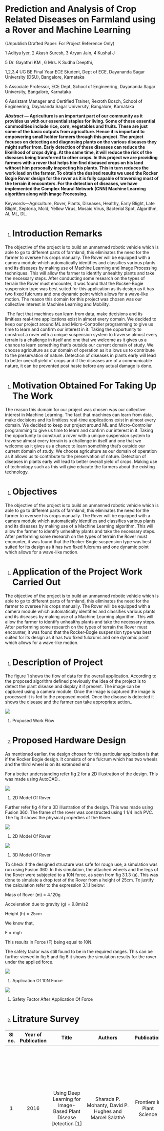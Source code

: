 ﻿# Prediction and Analysis of Crop Related Diseases on Farmland using a Rover and Machine Learning

(Unpublish Drafted Paper: For Project Reference Only)

1 Aditya Iyer, 2 Akash Suresh, 3 Aryan Jain, 4 Kushal J 

5 Dr. Gayathri KM , 6 Mrs. K Sudha Deepthi,

1,2,3,4 UG BE Final Year ECE Student, Dept of ECE, Dayananda Sagar University (DSU), Bangalore, Karnataka

5 Associate Professor, ECE Dept, School of Engineering,  Dayananda Sagar University, Bangalore, Karnataka

6 Assistant Manager and Certified Trainer, Rexroth Bosch, School of Engineering, Dayananda Sagar University, Bangalore, Karnataka



***Abstract* — Agriculture is an important part of our community as it provides us with our essential staples for living. Some of those essential commodities include rice, corn, vegetables and fruits. These are just some of the basic outputs from agriculture. Hence it is important to empowering small holder farmers through this project. The project focuses on detecting and diagnosing plants on the various diseases they might suffer from. Early detection of these diseases can reduce the likelihood of crops dying. At the same time, it will reduce the risk of the diseases being transferred to other crops. In this project we are providing farmers with a rover that helps him find diseased crops on his land without him personally inspecting his plants. This in turn reduces the work load on the farmer. To obtain the desired results we used the Rocker Bogie Rover design for the rover as it is fully capable of traversing most of the terrain it encounters. For the detection of diseases, we have implemented the Complex Neural Network (CNN) Machine Learning algorithm along with Image Processing.** 

Keywords—Agriculture, Rover, Plants, Diseases, Healthy, Early Blight, Late Blight, Septoria, Mold, Yellow Virus, Mosaic Virus, Bacterial Spot, Algorithm, AI, ML, DL.
1. # Introduction Remarks
The objective of the project is to build an unmanned robotic vehicle which is able to go to different parts of farmland, this eliminates the need for the farmer to oversee his crops manually. The Rover will be equipped with a camera module which automatically identifies and classifies various plants and its diseases by making use of Machine Learning and Image Processing techniques. This will allow the farmer to identify unhealthy plants and take the necessary steps. After conducting some research on the types of terrain the Rover must encounter, it was found that the Rocker-Bogie suspension type was best suited for this application as its design as it has two fixed fulcrums and one dynamic point which allows for a wave-like motion. The reason this domain for this project was chosen was our collective interest in Machine Learning and Mobility.

` `The fact that machines can learn from data, make decisions and its limitless real-time applications exist in almost every domain. We decided to keep our project around ML and Micro-Controller programming to give us time to learn and confirm our interest in it. Taking the opportunity to construct a rover with a unique suspension system to traverse almost every terrain is a challenge in itself and one that we welcome as it gives us a chance to learn something that's outside our current domain of study. We choose agriculture as our domain of operation as it allows us to contribute to the preservation of nature. Detection of diseases in plants early will lead to better overall yield of crops and if the diseases are of a communicable nature, it can be prevented post haste before any actual damage is done.
1. # Motivation Obtained For Taking Up The Work
The reason this domain for our project was chosen was our collective interest in Machine Learning. The fact that machines can learn from data, make decisions and its limitless real-time applications exist in almost every domain. We decided to keep our project around ML and Micro-Controller programming to give us time to learn and confirm our interest in it. Taking the opportunity to construct a rover with a unique suspension system to traverse almost every terrain is a challenge in itself and one that we welcome as it gives us a chance to learn something that’s outside our current domain of study. We choose agriculture as our domain of operation as it allows us to contribute to the preservation of nature. Detection of diseases in plants early will lead to better overall yield of crops. Making use of technology such as this will give educate the farmers about the existing technology.
1. # Objectives
The objective of the project is to build an unmanned robotic vehicle which is able to go to different parts of farmland, this eliminates the need for the farmer to oversee his crops manually. The Rover will be equipped with a camera module which automatically identifies and classifies various plants and its diseases by making use of a Machine Learning algorithm. This will allow the farmer to identify unhealthy plants and take the necessary steps. After performing some research on the types of terrain the Rover must encounter, it was found that the Rocker-Bogie suspension type was best suited for its design as it has two fixed fulcrums and one dynamic point which allows for a wave-like motion.
1. # Application of the Project Work Carried Out
The objective of the project is to build an unmanned robotic vehicle which is able to go to different parts of farmland, this eliminates the need for the farmer to oversee his crops manually. The Rover will be equipped with a camera module which automatically identifies and classifies various plants and its diseases by making use of a Machine Learning algorithm. This will allow the farmer to identify unhealthy plants and take the necessary steps. After performing some research on the types of terrain the Rover must encounter, it was found that the Rocker-Bogie suspension type was best suited for its design as it has two fixed fulcrums and one dynamic point which allows for a wave-like motion.
1. # Description of Project
The figure 1 shows the flow of data for the overall application. According to the proposed algorithm defined previously the idea of the project is to detect the plant disease and display it if present. The image can be captured using a camera module. Once the image is captured the image is processed it is fed to the proposed model. Once the disease is detected it shows the disease and the farmer can take appropriate action..

![](Aspose.Words.36aacd25-7d9e-40d5-8192-f6e7c6161930.001.jpeg)

1. Proposed Work Flow
1. # Proposed Hardware Design
As mentioned earlier, the design chosen for this particular application is that if the Rocker Bogie design. It consists of one fulcrum which has two wheels and the third wheel is on its extended end. 

For a better understanding refer fig 2 for a 2D illustration of the design. This was made using AutoCAD..

![](Aspose.Words.36aacd25-7d9e-40d5-8192-f6e7c6161930.002.png)

1. 2D Model Of Rover

Further refer fig 4 for a 3D illustration of the design. This was made using Fusion 360. The frame of the rover was constructed using 1 1/4 inch PVC. The fig 3 shows the physical properties of the Rover.

![](Aspose.Words.36aacd25-7d9e-40d5-8192-f6e7c6161930.003.png)

1. 2D Model Of Rover

![](Aspose.Words.36aacd25-7d9e-40d5-8192-f6e7c6161930.004.png)

1. 3D Model Of Rover

To check if the designed structure was safe for rough use, a simulation was run using Fusion 360. In this simulation, the attached wheels and the legs of the Rover were subjected to a 10N force, as seen from fig 3.1.3 (a). This was done to simulate a drop test of the Rover from a height of 25cm. To justify the calculation refer to the expression 3.1.1 below:

Mass of Rover (m) = 4.120g

Acceleration due to gravity (g) = 9.8m/s2

Height (h) = 25cm

We know that,

F = mgh

This results in Force (F) being equal to 10N.

The safety factor was still found to be in the required ranges. This can be further viewed in fig 5 and fig 6 it shows the simulation results for the rover under the applied force.

![](Aspose.Words.36aacd25-7d9e-40d5-8192-f6e7c6161930.005.png)

1. Application Of 10N Force

![](Aspose.Words.36aacd25-7d9e-40d5-8192-f6e7c6161930.006.png)

1. Safety Factor After Application Of Force

1. # Litrature Survey

|Sl no.|Year of Publication|Title|Authors|Publication|Key Findings|
| :-: | :-: | :-: | :-: | :-: | :-: |
|1|2016|Using Deep Learning for Image-Based Plant Disease Detection [1]|Sharada P. Mohanty, David P. Hughes and Marcel Salathé|Frontiers in Plant Science|<p>The Plant Village data was used in this research. A large library of images were analyzed.</p><p>Each class label was a crop-disease pair, and they attempted to predict the crop-disease pair with just the image of the plant leaf.</p>|
|2|2021|Plant diseases and pests detection based on deep learning [2]|Jun Liu and Xuewei Wang|Plant Methods|<p>Deep learning is used in order to identify and classify plants and their diseases.</p><p>They used Convolutional Neural Networks (CNN) through Torch/PyTorch and TensorFlow.</p>|
|3|2020|An Agricultural Rover for smart agricultural practices [3]|Dr.N.Ramchandra, Sameeksha, T.Shivani, Ch.Bala Bhaskar, G.Tarun|International Research Journal of Engineering and Technology (IRJET)|<p>Provides farmers with a complete substitute for the farm tractor.</p><p>It is equipped to perform nearly all of the major farm practices such as, ploughing, seeding, weeding, fertilizer spraying, watering, etc.</p>|
|4|2020|DESIGN OF ROCKER BOGIE MECHANISM [4]|Para Bimal Saraiya|International Research Journal of Engineering and Technology (IRJET)|The rocker and boogie suspension system is best suited for all terrain rovers as it allows a wave like motion which makes it easier to navigate difficult terrain. Used by NASA. Made using PVC for shock absorption.|

1. # Algorithm
In this section, the process of implementation of the developed algorithm is presented in a nutshell.
1. ## *Data Pre-Processing*
The data used for this research is the PlantDoc dataset [5]. The data is processed according to the flowchart shown below in fig 7.

![](Aspose.Words.36aacd25-7d9e-40d5-8192-f6e7c6161930.007.png)

1. Data Prepration

The manual selection is done using a program called “lableimg”. This can be used to define the bounding boxes for the leaves contained within the dataset to make it easier for the training. This procedure is called annotations. Annotations are stores as xml files. Since the algorithm used is YOLO v5 (You Only Look Once) [6] and it doesn't accept xml files as input. Conversion of the data is required.

Pre-processing of the data is done according to the specifications of the algorithm, the YOLO v5 algorithm has a specific resolution of images it can accept as input. The default image resolution is 640×640 px. Image Cleansing converts the RGB image to the appropriate file format for the algorithm to recognize. Augmentation increases the diversity of the original data without collecting more data.

Formating finalizes the readable formats of the image and makes any last minute changes as needed. After all of these steps we obtain the processed form of the data.
1. ## *Model Specifications*
The figure 8 shows the progrma flow of the YOLO v5 algorithm used for this research. It is a Complex Neural Net Algorithm (CNN).

Once the data has been processed appropriately the newly obtained dataset will be loaded into the algorithm and as mentioned the bounding boxes that were defined are analyzed. The parameters of the same are optimized and once the requirements are met the neural net is initialized.

The dataset is used for training and the convergence is computed. Once the calculation is made it checks for loss in the calculation. If the loss is less than the threshold then the disease detection model will be deployed. If the loss is present and above the threshold the model will be trained once again to minimize the loss.

![](Aspose.Words.36aacd25-7d9e-40d5-8192-f6e7c6161930.008.png)

1. Flow Chart Of The Proposed Algorithm

Once the model is loaded the input images are loaded into the model as well. The images are then classified based on the trained data. Non-Max Selection is performed to reduce the number of duplicated predictions and finally the output is displayed.
1. # Results & Discussions
The testing and experimentation for this project was done with the tomato plant and its related diseases which are; Early Blight, Mold, Bacterial Spot, Late Blight, Mosaic Virus, Yellow Virus and Septoria Leaf Spot. Shown below is the results of the output from the algorithm used. The figure shows the test results for Early Blight, Mold and Healthy Leaves.

![](Aspose.Words.36aacd25-7d9e-40d5-8192-f6e7c6161930.009.png)

1. Training and Validation Loss

![](Aspose.Words.36aacd25-7d9e-40d5-8192-f6e7c6161930.010.png)

1. Test Results

1. # Conclusions
The constructed rover is able to traverse almost any terrain it encounters with ease and this makes it ideal to traverse farmland which is known for being uneven. The rover is a mobile unit that can be used to detect diseases on crops. This will allow early detection of these diseases and quick action can be taken. Physical labor of the farmer can be reduced using this. The diseases for tomato plant were tested and results were obtained. This can definitely be improved upon with more data and training. Increasing the training data allows the prediction to be more accurate and reliable.
1. # Future Scope
To further improve upon this project a number of things can be done. Firstly, the amount of training data can be increased greatly to improve the learning accuracy. This can be done by expanding the dataset. Trials can be performed on the Plant Village dataset for future trials. Secondly, the rover can be fabricated out of carbon fiber to enhance the durability and reduce the weight. The rover and its control can be enhanced to be automated so that it need not be remotely controlled by the user. A path can be defined and the rover can automatically traverse it and perform its function. Thirdly, once a disease has been detected it can be classified into insect related or plant related disease and application of appropriate insecticide or pesticides can be carried out by the rover itself. This requires immense research and time to achieve. 
##### References
1. <https://www.frontiersin.org/articles/10.3389/fpls.2016.01419/full> (https://doi.org/10.3389/fpls.2016.01419)
1. https://plantmethods.biomedcentral.com/articles/10.1186/s13007021-00722-9  (https://rdcu.be/cHwTE)
1. An Agricultural Rover for smart agricultural practices, May 2020,  Dr.N.Ramchandra, Sameeksha, T.Shivani, Ch. Bala Bhaskar, G. Tarun, 1Professor and HOD, Dept of Electrical and Electronics Engineering, St.Martin’s Engineering College, Hyderabad, Telangana, India B.Tech Students, St.Martin’s Engineering College, Hyderabad, Telangana, India
1. DESIGN OF ROCKER BOGIE MECHANISM, Aug 2020, Para Bimal Saraiya, Dept. of Mechanical Engineering, Thakur College of Engineering & Technology, 	Mumbai, India
1. Singh, Davinder & Jain, Naman & Jain, Pranjali & Kayal, Pratik & Kumawat, Sudhakar & 	Batra, Nipun. (2020). PlantDoc: A Dataset for Visual Plant Disease Detection. 249-253. 	10.1145/3371158.3371196.

[6]	https://zenodo.org/badge/latestdoi/264818686


